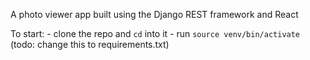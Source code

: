 A photo viewer app built using the Django REST framework and React

To start:
    - clone the repo and `cd` into it
    - run `source venv/bin/activate` (todo: change this to requirements.txt)
